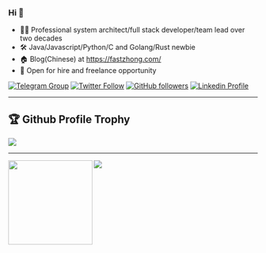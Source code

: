 ### Hi 👏

<!--
**fastzhong/fastzhong** is a ✨ _special_ ✨ repository because its `README.md` (this file) appears on your GitHub profile.

Here are some ideas to get you started:

- 🔭 I’m currently working on ...
- 🌱 I’m currently learning ...
- 👯 I’m looking to collaborate on ...
- 🤔 I’m looking for help with ...
- 💬 Ask me about ...
- 📫 How to reach me: ...
- 😄 Pronouns: ...
- ⚡ Fun fact: ...
-->

- 👨‍💻 Professional system architect/full stack developer/team lead over two decades
- 🛠 Java/Javascript/Python/C and Golang/Rust newbie
- 🏠 Blog(Chinese) at https://fastzhong.com/
- 🔭 Open for hire and freelance opportunity

[![Telegram Group](https://img.shields.io/badge/KopiKing-white?style=flat&logo=telegram&labelColor=grey)](https://t.me/+_AXCXiYqp-M0YmY1)
[![Twitter Follow](https://img.shields.io/twitter/follow/fastzhong?label=%40fastzhonng&style=social)](https://twitter.com/fastzhong)
[![GitHub followers](https://img.shields.io/github/followers/fastzhong?label=fastzhong&style=social)](htttps://github.com/fastzhong)
[![Linkedin Profile](https://img.shields.io/badge/Linkedin-blue?style=flat&logo=linkedin&labelColor=blue)](https://www.linkedin.com/in/zhonglun/)

---

<h2>🏆 Github Profile Trophy </h2>
<img src="https://github-profile-trophy.vercel.app/?username=fastzhong&theme=nord&column=6"/>

---

<div>
  <img height="170" align="left" src="https://github-readme-stats.vercel.app/api?username=fastzhong&theme=vue-dark&count_private=true&include_all_commits=true" />
  <img src="https://github-readme-stats.vercel.app/api/top-langs/?username=fastzhong&theme=vue-dark&layout=compact" />
</div>

